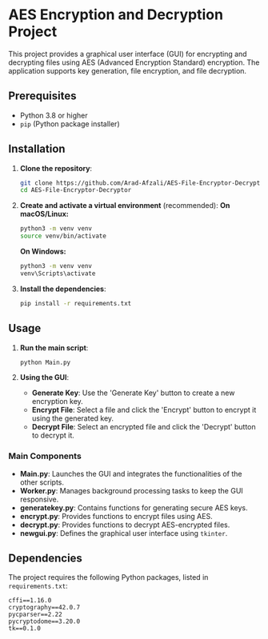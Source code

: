 # AES Encryption and Decryption Project

This project provides a graphical user interface (GUI) for encrypting and decrypting files using AES (Advanced Encryption Standard) encryption. The application supports key generation, file encryption, and file decryption.

## Prerequisites

- Python 3.8 or higher
- `pip` (Python package installer)

## Installation

1. **Clone the repository**:
    ```bash
    git clone https://github.com/Arad-Afzali/AES-File-Encryptor-Decryptor.git
    cd AES-File-Encryptor-Decryptor
    ```

2. **Create and activate a virtual environment** (recommended):
    **On macOS/Linux:**
    ```bash
    python3 -m venv venv
    source venv/bin/activate
    ```

    **On Windows:**
    ```cmd
    python3 -m venv venv
    venv\Scripts\activate
    ```

3. **Install the dependencies**:
    ```bash
    pip install -r requirements.txt
    ```

## Usage

1. **Run the main script**:
    ```bash
    python Main.py
    ```

2. **Using the GUI**:
    - **Generate Key**: Use the 'Generate Key' button to create a new encryption key.
    - **Encrypt File**: Select a file and click the 'Encrypt' button to encrypt it using the generated key.
    - **Decrypt File**: Select an encrypted file and click the 'Decrypt' button to decrypt it.


### Main Components

- **Main.py**: Launches the GUI and integrates the functionalities of the other scripts.
- **Worker.py**: Manages background processing tasks to keep the GUI responsive.
- **generatekey.py**: Contains functions for generating secure AES keys.
- **encrypt.py**: Provides functions to encrypt files using AES.
- **decrypt.py**: Provides functions to decrypt AES-encrypted files.
- **newgui.py**: Defines the graphical user interface using `tkinter`.

## Dependencies

The project requires the following Python packages, listed in `requirements.txt`:

```plaintext
cffi==1.16.0
cryptography==42.0.7
pycparser==2.22
pycryptodome==3.20.0
tk==0.1.0

